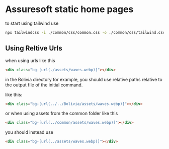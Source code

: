 #  Assuresoft static home pages

to start using tailwind use
```bash
npx tailwindcss -i ./common/css/common.css -o ./common/css/tailwind.css --watch
```
## Using Reltive Urls
when using urls like this
```html
<div class="bg-[url(./assets/waves.webp)]"></div>
```
in the Bolivia directory for example, you should use relative paths relative to the output file of the initial command.

like this:
```html
<div class="bg-[url(../../Bolivia/assets/waves.webp)]"></div>
```
or when using assets from the common folder like this

```html
<div class="bg-[url(../common/assets/waves.webp)]"></div>
```
you should instead use
```html
<div class="bg-[url(../assets/waves.webp)]"></div>
```
